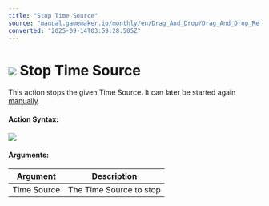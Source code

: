 ```yaml
---
title: "Stop Time Source"
source: "manual.gamemaker.io/monthly/en/Drag_And_Drop/Drag_And_Drop_Reference/Time_Sources/Stop_Time_Source.htm"
converted: "2025-09-14T03:59:28.505Z"
---
```


# ![](../../../assets/Images/Scripting_Reference/Drag_And_Drop/Reference/Time_Sources/Action_Icons/Stop_Time_Source.png) Stop Time Source

This action stops the given Time Source. It can later be started again [manually](Start_Time_Source.md).

#### Action Syntax:

![](../../../assets/Images/Scripting_Reference/Drag_And_Drop/Reference/Time_Sources/Action_Syntax/Stop_Time_Source.png)

#### Arguments:

| Argument | Description |
| --- | --- |
| Time Source | The Time Source to stop |